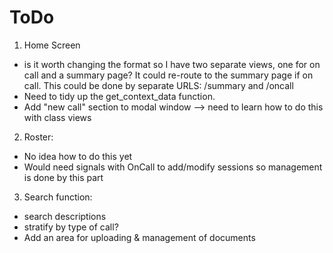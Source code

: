 # ToDo

1. Home Screen
- is it worth changing the format so I have two separate views, one for on call and a summary page? It could re-route to the summary page if on call.
  This could be done by separate URLS: /summary and /oncall
- Need to tidy up the get_context_data function. 
- Add "new call" section to modal window --> need to learn how to do this with class views

2. Roster:
- No idea how to do this yet
- Would need signals with OnCall to add/modify sessions so management is done by this part

3. Search function:
- search descriptions
- stratify by type of call?
- Add an area for uploading & management of documents
